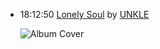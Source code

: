 *   18:12:50  [Lonely Soul](http://goo.gl/nXf0t) by [UNKLE](http://www.last.fm/music/UNKLE)

    ![Album Cover](http://userserve-ak.last.fm/serve/174s/41242243.png "Psyence Fiction")

